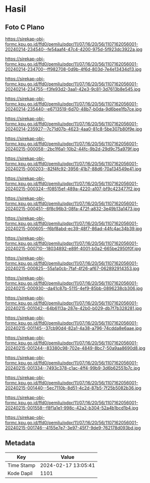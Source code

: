 # Hasil

## Foto C Plano

https://sirekap-obj-formc.kpu.go.id/ffd0/pemilu/pdpr/11/07/16/20/56/1107162056001-20240214-234540--fe54aaf4-47c4-4200-975d-5f923dc3922a.jpg

https://sirekap-obj-formc.kpu.go.id/ffd0/pemilu/pdpr/11/07/16/20/56/1107162056001-20240214-234700--ff982708-0d9b-4f6d-803d-7e4e13434d13.jpg

https://sirekap-obj-formc.kpu.go.id/ffd0/pemilu/pdpr/11/07/16/20/56/1107162056001-20240214-234755--f3fe93d2-3aa1-42e3-9c81-3d7613b8e545.jpg

https://sirekap-obj-formc.kpu.go.id/ffd0/pemilu/pdpr/11/07/16/20/56/1107162056001-20240214-235440--e6713519-6d70-48b7-b0da-9d6bee1fb7ce.jpg

https://sirekap-obj-formc.kpu.go.id/ffd0/pemilu/pdpr/11/07/16/20/56/1107162056001-20240214-235927--7c71d07b-4623-4aa0-81c8-5be307b80f9e.jpg

https://sirekap-obj-formc.kpu.go.id/ffd0/pemilu/pdpr/11/07/16/20/56/1107162056001-20240215-000058--2bc1f6a1-10b2-44fc-9b2d-29d9c75a979f.jpg

https://sirekap-obj-formc.kpu.go.id/ffd0/pemilu/pdpr/11/07/16/20/56/1107162056001-20240215-000203--82f4fc92-3956-41b7-88d6-70a134549e41.jpg

https://sirekap-obj-formc.kpu.go.id/ffd0/pemilu/pdpr/11/07/16/20/56/1107162056001-20240215-000324--f08515ef-489a-4220-a107-bf9c423477f2.jpg

https://sirekap-obj-formc.kpu.go.id/ffd0/pemilu/pdpr/11/07/16/20/56/1107162056001-20240215-000451--6f8c96b3-08fa-472f-a832-3e49b13a1473.jpg

https://sirekap-obj-formc.kpu.go.id/ffd0/pemilu/pdpr/11/07/16/20/56/1107162056001-20240215-000605--f6bf8abd-ec39-48f7-86ad-44fc4ac34b39.jpg

https://sirekap-obj-formc.kpu.go.id/ffd0/pemilu/pdpr/11/07/16/20/56/1107162056001-20240215-000710--18034892-e89f-4001-b0a2-665be2950f0f.jpg

https://sirekap-obj-formc.kpu.go.id/ffd0/pemilu/pdpr/11/07/16/20/56/1107162056001-20240215-000825--55a1a0cb-7faf-4f26-af67-062892914353.jpg

https://sirekap-obj-formc.kpu.go.id/ffd0/pemilu/pdpr/11/07/16/20/56/1107162056001-20240215-000930--da41c87b-5115-4ef9-85bb-0896238cb306.jpg

https://sirekap-obj-formc.kpu.go.id/ffd0/pemilu/pdpr/11/07/16/20/56/1107162056001-20240215-001042--64b6113a-287e-42b0-b029-db7f7b328281.jpg

https://sirekap-obj-formc.kpu.go.id/ffd0/pemilu/pdpr/11/07/16/20/56/1107162056001-20240215-001145--37cb90d4-82a1-4a38-a796-74cdda8e6aae.jpg

https://sirekap-obj-formc.kpu.go.id/ffd0/pemilu/pdpr/11/07/16/20/56/1107162056001-20240215-001244--83380c98-702e-4849-8bc7-50a9aa8690d8.jpg

https://sirekap-obj-formc.kpu.go.id/ffd0/pemilu/pdpr/11/07/16/20/56/1107162056001-20240215-001334--7493c378-c1ac-4ff4-99b9-3d6b62551b7c.jpg

https://sirekap-obj-formc.kpu.go.id/ffd0/pemilu/pdpr/11/07/16/20/56/1107162056001-20240215-001440--5ec7110b-8d51-4c2d-87b5-7f25b5082b36.jpg

https://sirekap-obj-formc.kpu.go.id/ffd0/pemilu/pdpr/11/07/16/20/56/1107162056001-20240215-001558--f8f1a1e1-998c-42a2-b304-52a4b1bcd1b4.jpg

https://sirekap-obj-formc.kpu.go.id/ffd0/pemilu/pdpr/11/07/16/20/56/1107162056001-20240215-001746--4155e7e7-3e97-45f7-9de9-762178d093bd.jpg


## Metadata

| Key        | Value               |
| ---------- | ------------------- |
| Time Stamp | 2024-02-17 13:05:41 |
| Kode Dapil | 1101                |



